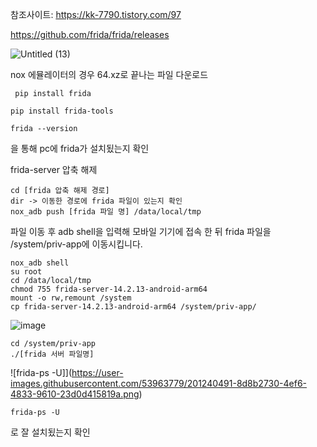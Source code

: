 
참조사이트: https://kk-7790.tistory.com/97

https://github.com/frida/frida/releases

![Untitled (13)](https://user-images.githubusercontent.com/53963779/201031056-06bc0b5b-7a76-4076-9ecf-99ab81fae4dc.png)

nox 에뮬레이터의 경우 64.xz로 끝나는 파일 다운로드

```
 pip install frida
```
```
pip install frida-tools
```

```
frida --version
```
을 통해 pc에 frida가 설치됬는지 확인


frida-server 압축 해제

```
cd [frida 압축 해제 경로]
dir -> 이동한 경로에 frida 파일이 있는지 확인
nox_adb push [frida 파일 명] /data/local/tmp
```

파일 이동 후 adb shell을 입력해 모바일 기기에 접속 한 뒤 frida 파일을 /system/priv-app에 이동시킵니다.

```
nox_adb shell
su root
cd /data/local/tmp
chmod 755 frida-server-14.2.13-android-arm64  
mount -o rw,remount /system
cp frida-server-14.2.13-android-arm64 /system/priv-app/
```


![image](https://user-images.githubusercontent.com/53963779/201240170-d0feb32e-c6ff-48d6-9987-66a843411610.png)

```
cd /system/priv-app
./[frida 서버 파일명]
```

![frida-ps -U]](https://user-images.githubusercontent.com/53963779/201240491-8d8b2730-4ef6-4833-9610-23d0d415819a.png)

```
frida-ps -U
```
로 잘 설치됬는지 확인


